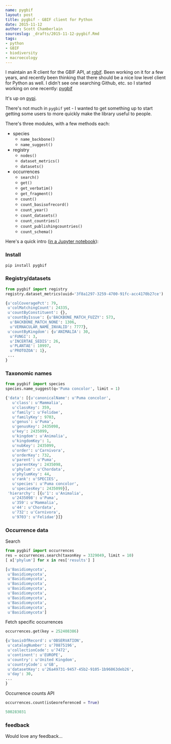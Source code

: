 ```yaml
---
name: pygbif
layout: post
title: pygbif - GBIF client for Python
date: 2015-11-12
author: Scott Chamberlain
sourceslug: _drafts/2015-11-12-pygbif.Rmd
tags:
- python
- GBIF
- biodiversity
- macroecology
---
```


I maintain an R client for the GBIF API, at [rgbif][rgbif]. Been working on it for a few years, and recently been thinking that there should be a nice low level client for Python as well. I didn't see one searching Github, etc. so I started working on one recently: [pygbif][pygbif]

It's up on [pypi][pypi].

There's not much in `pygbif` yet - I wanted to get something up to start getting some users to more quickly make the library useful to people.

There's three modules, with a few methods each:

* species
    * `name_backbone()`
    * `name_suggest()`
* registry
    * `nodes()`
    * `dataset_metrics()`
    * `datasets()`
* occurrences
    * `search()`
    * `get()`
    * `get_verbatim()`
    * `get_fragment()`
    * `count()`
    * `count_basisofrecord()`
    * `count_year()`
    * `count_datasets()`
    * `count_countries()`
    * `count_publishingcountries()`
    * `count_schema()`

Here's a quick intro ([in a Jupyter notebook][notebook]):

### Install

```python
pip install pygbif
```

### Registry/datasets

```python
from pygbif import registry
registry.dataset_metrics(uuid='3f8a1297-3259-4700-91fc-acc4170b27ce')
```

```python
{u'colCoveragePct': 79,
 u'colMatchingCount': 24335,
 u'countByConstituent': {},
 u'countByIssue': {u'BACKBONE_MATCH_FUZZY': 573,
  u'BACKBONE_MATCH_NONE': 1306,
  u'VERNACULAR_NAME_INVALID': 7777},
 u'countByKingdom': {u'ANIMALIA': 30,
  u'FUNGI': 3,
  u'INCERTAE_SEDIS': 26,
  u'PLANTAE': 10997,
  u'PROTOZOA': 1},
 ...
}
```

### Taxonomic names

```python
from pygbif import species
species.name_suggest(q='Puma concolor', limit = 1)
```

```python
{'data': [{u'canonicalName': u'Puma concolor',
   u'class': u'Mammalia',
   u'classKey': 359,
   u'family': u'Felidae',
   u'familyKey': 9703,
   u'genus': u'Puma',
   u'genusKey': 2435098,
   u'key': 2435099,
   u'kingdom': u'Animalia',
   u'kingdomKey': 1,
   u'nubKey': 2435099,
   u'order': u'Carnivora',
   u'orderKey': 732,
   u'parent': u'Puma',
   u'parentKey': 2435098,
   u'phylum': u'Chordata',
   u'phylumKey': 44,
   u'rank': u'SPECIES',
   u'species': u'Puma concolor',
   u'speciesKey': 2435099}],
 'hierarchy': [{u'1': u'Animalia',
   u'2435098': u'Puma',
   u'359': u'Mammalia',
   u'44': u'Chordata',
   u'732': u'Carnivora',
   u'9703': u'Felidae'}]}
```

### Occurrence data

Search

```python
from pygbif import occurrences
res = occurrences.search(taxonKey = 3329049, limit = 10)
[ x['phylum'] for x in res['results'] ]
```

```python
[u'Basidiomycota',
 u'Basidiomycota',
 u'Basidiomycota',
 u'Basidiomycota',
 u'Basidiomycota',
 u'Basidiomycota',
 u'Basidiomycota',
 u'Basidiomycota',
 u'Basidiomycota',
 u'Basidiomycota']
```

Fetch specific occurrences

```python
occurrences.get(key = 252408386)
```

```python
{u'basisOfRecord': u'OBSERVATION',
 u'catalogNumber': u'70875196',
 u'collectionCode': u'7472',
 u'continent': u'EUROPE',
 u'country': u'United Kingdom',
 u'countryCode': u'GB',
 u'datasetKey': u'26a49731-9457-45b2-9105-1b96063deb26',
 u'day': 30,
...
}
```

Occurrence counts API

```python
occurrences.count(isGeoreferenced = True)
```

```python
500283031
```

### feedback

Would love any feedback...

[rgbif]: https://github.com/ropensci/rgbif
[pygbif]: https://github.com/sckott/pygbif
[pypi]: https://pypi.python.org/pypi/pygbif/0.1.1
[notebook]: https://github.com/sckott/pygbif/blob/master/demos/pygbif-intro.ipynb
